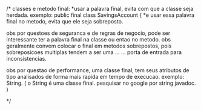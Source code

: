 /*
classes e metodo final:
*usar a palavra final, evita com que a classe seja herdada. 
exemplo: public final class SavingsAccount {
*e usar essa palavra final no metodo, evita que ele seja sobreposto.

obs por questoes de seguranca e de regras de negocio, pode ser interessante ter a palavra final na classe ou entao no metodo. 
obs geralmente convem colocar o final em metodos sobrepostos, pois sobreposicoes multiplas tendem a ser uma ...
... porta de entrada para inconsistencias. 

obs por questao de performance, uma classe final, tem seus atributos de tipo analisados de forma mais rapida em tempo de execucao. 
exemplo: String. ( o String é uma classe final. pesquisar no google por string javadoc. )

*/